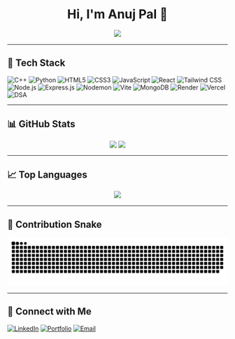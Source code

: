 <h1 align="center">Hi, I'm Anuj Pal 👋</h1>

<!-- Typing SVG -->
<p align="center">
  <a href="https://github.com/anuj-pal18">
    <img src="https://readme-typing-svg.herokuapp.com?size=24&duration=3000&pause=2000&color=F72C2C&center=true&vCenter=true&multiline=true&repeat=true&lines=Full+Stack+Developer+🌟;DSA+Enthusiast+⚡;Future+Big+Tech+Engineer+🎯" />
  </a>
</p>



---

## 🚀 Tech Stack
![C++](https://img.shields.io/badge/C++-00599C?logo=cplusplus&logoColor=white)
![Python](https://img.shields.io/badge/Python-3776AB?logo=python&logoColor=white)
![HTML5](https://img.shields.io/badge/HTML5-E34F26?logo=html5&logoColor=white)
![CSS3](https://img.shields.io/badge/CSS3-1572B6?logo=css3&logoColor=white)
![JavaScript](https://img.shields.io/badge/JavaScript-F7DF1E?logo=javascript&logoColor=black)
![React](https://img.shields.io/badge/React-20232A?logo=react&logoColor=61DAFB)
![Tailwind CSS](https://img.shields.io/badge/Tailwind_CSS-38B2AC?logo=tailwind-css&logoColor=white)
![Node.js](https://img.shields.io/badge/Node.js-339933?logo=node-dot-js&logoColor=white)
![Express.js](https://img.shields.io/badge/Express.js-000000?logo=express&logoColor=white)
![Nodemon](https://img.shields.io/badge/Nodemon-76D04B?logo=nodemon&logoColor=white)
![Vite](https://img.shields.io/badge/Vite-646CFF?logo=vite&logoColor=white)
![MongoDB](https://img.shields.io/badge/MongoDB-4EA94B?logo=mongodb&logoColor=white)
![Render](https://img.shields.io/badge/Render-46E3B7?logo=render&logoColor=black)
![Vercel](https://img.shields.io/badge/Vercel-000000?logo=vercel&logoColor=white)
![DSA](https://img.shields.io/badge/Data_Structures_and_Algorithms-FFA500?logo=thealgorithms&logoColor=white)

---

## 📊 GitHub Stats
<p align="center">
  <img src="https://github-readme-stats.vercel.app/api?username=anuj-pal18&show_icons=true&theme=radical" height="180em" />
  <img src="https://github-readme-streak-stats.herokuapp.com/?user=anuj-pal18&theme=radical" height="180em" />
</p>

---

## 📈 Top Languages
<p align="center">
  <img src="https://github-readme-stats.vercel.app/api/top-langs/?username=anuj-pal18&layout=compact&theme=radical" />
</p>

---

## 🐍 Contribution Snake
<p align="center">
  <img src="https://raw.githubusercontent.com/Platane/snk/output/github-contribution-grid-snake.svg" alt="Snake animation" />
</p>

---

## 🔗 Connect with Me
[![LinkedIn](https://img.shields.io/badge/LinkedIn-0A66C2?logo=linkedin&logoColor=white)](https://www.linkedin.com/in/anuj-pal-bb03b0321)
[![Portfolio](https://img.shields.io/badge/Portfolio-000000?logo=vercel&logoColor=white)](https://acowale.com)
[![Email](https://img.shields.io/badge/Email-palanuj830%40gmail.com-red?logo=gmail&logoColor=white)](mailto:palanuj830@gmail.com)
